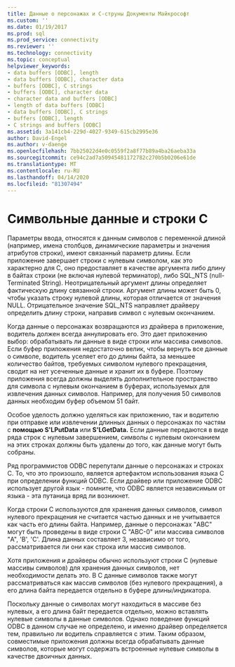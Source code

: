 ```yaml
---
title: Данные о персонажах и C-струны Документы Майкрософт
ms.custom: ''
ms.date: 01/19/2017
ms.prod: sql
ms.prod_service: connectivity
ms.reviewer: ''
ms.technology: connectivity
ms.topic: conceptual
helpviewer_keywords:
- data buffers [ODBC], length
- data buffers [ODBC], character data
- buffers [ODBC], C strings
- buffers [ODBC], character data
- character data and buffers [ODBC]
- length of data buffers [ODBC]
- data buffers [ODBC], C strings
- buffers [ODBC], length
- C strings and buffers [ODBC]
ms.assetid: 3a141cb4-229d-4027-9349-615cb2995e36
author: David-Engel
ms.author: v-daenge
ms.openlocfilehash: 7bb25022d4e0c0559f2a8f77b89a4ba26aeba33a
ms.sourcegitcommit: ce94c2ad7a50945481172782c270b5b0206e61de
ms.translationtype: MT
ms.contentlocale: ru-RU
ms.lasthandoff: 04/14/2020
ms.locfileid: "81307494"
---
```

# <a name="character-data-and-c-strings"></a>Символьные данные и строки C
Параметры ввода, относятся к данным символов с переменной длиной (например, имена столбцов, динамические параметры и значения атрибутов строки), имеют связанный параметр длины. Если приложение завершает строки с нулевым символом, как это характерно для C, оно предоставляет в качестве аргумента либо длину в байтах строки (не включая нулевой терминатор), либо SQL_NTS (null-Terminated String). Неотрицательный аргумент длины определяет фактическую длину связанной строки. Аргумент длины может быть 0, чтобы указать строку нулевой длины, которая отличается от значения NULL. Отрицательное значение SQL_NTS направляет драйверу определить длину строки, направив символ с нулевым окончанием.  
  
 Когда данные о персонажах возвращаются из драйвера в приложение, водитель должен всегда аннулировать его. Это дает приложению выбор: обрабатывать ли данные в виде строки или массива символов. Если буфер приложения недостаточно велик, чтобы вернуть все данные о символе, водитель уселяет его до длины байта, за меньшее количество байтов, требуемых символом нулевого прекращения, сводит на нет усеченные данные и хранит их в буфере. Поэтому приложения всегда должны выделять дополнительное пространство для символа с нулевым окончанием в буферах, используемых для извлечения данных символов. Например, для получения 50 символов данных необходим буфер объемом 51 байт.  
  
 Особое уделость должно уделяться как приложению, так и водителю при отправке или извлечении длинных данных о персонажах по частям с **помощью S'LPutData** или **S'LGetData.** Если данные передаются в виде ряда строк с нулевым завершением, символы с нулевым окончанием на этих строках должны быть удалены до того, как данные могут быть собраны.  
  
 Ряд программистов ODBC перепутали данные о персонажах и строках C. То, что это произошло, является артефактом использования языка C при определении функций ODBC. Если драйвер или приложение ODBC использует другой язык - помните, что ODBC является независимым от языка - эта путаница вряд ли возникнет.  
  
 Когда строки C используются для хранения данных символов, символ нулевого прекращения не считается частью данных и не учитывается как часть его длины байта. Например, данные о персонажах "ABC" могут быть проведены в виде строки C "ABC-0" или массива символов "A", 'B', 'C'. Длина данных составляет 3, независимо от того, рассматривается ли они как строка или массив символов.  
  
 Хотя приложения и драйверы обычно используют строки C (нулевые массивы символов) для хранения данных символов, нет необходимости делать это. В C данные символов также могут рассматриваться как массив символов (без нулевого прекращения), а его длина байта передается отдельно в буфере длины/индикатора.  
  
 Поскольку данные о символах могут находиться в массиве без нулевых, а его длина байт передается отдельно, можно вставлять нулевые символы в данные символов. Однако поведение функций ODBC в данном случае не определено, и именно драйвер определяется тем, правильно ли водитель справляется с этим. Таким образом, совместимые приложения должны всегда обрабатывать данные символов, которые могут содержать встроенные нулевые символы в качестве двоичных данных.
